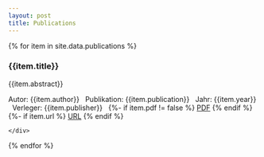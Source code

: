 ```yaml
---
layout: post
title: Publications
---
```


<div class="publications">
  {% for item in site.data.publications %}
    <h3>{{item.title}}</h3>
    <div>
      <div class="abstract">
        {{item.abstract}}
        <br />
        <p>
          <span>Autor:</span> {{item.author}}
          <span>&nbsp;</span>
          <span>Publikation:</span> {{item.publication}}
          <span>&nbsp;</span>
          <span>Jahr:</span> {{item.year}}
          <span>&nbsp;</span>
          <span>Verleger:</span> {{item.publisher}}
          <span>&nbsp;</span>
          {%- if item.pdf != false %}
            <span><a href="/assets/pdf/{{item.pdf}}" target="_blank">PDF</a></span>
          {% endif %}
          {%- if item.url %}
            <span><a href="{{item.url}}" target="_blank">URL</a></span>
          {% endif %}
        </p>
      </div>
      
    </div>
  {% endfor %}
</div>
